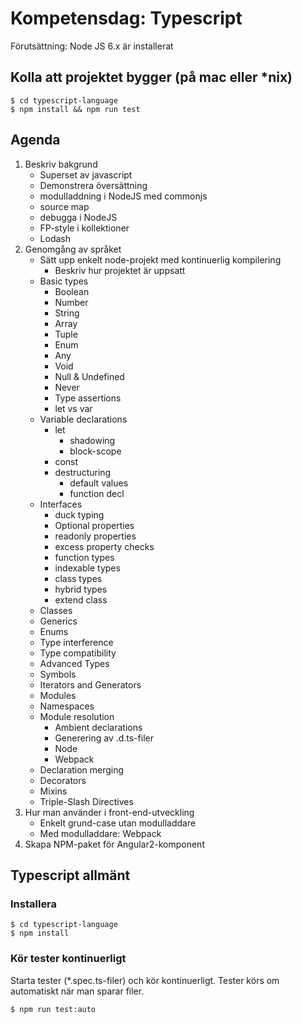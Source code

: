 Kompetensdag: Typescript
========================

Förutsättning: Node JS 6.x är installerat

Kolla att projektet bygger (på mac eller *nix)
----------------------------------------------

    $ cd typescript-language
    $ npm install && npm run test



Agenda
------
1. Beskriv bakgrund
	- Superset av javascript
	- Demonstrera översättning 
	- modulladdning i NodeJS med commonjs 
	- source map
	- debugga i NodeJS
	- FP-style i kollektioner
	- Lodash
2. Genomgång av språket
	- Sätt upp enkelt node-projekt med kontinuerlig kompilering
	  - Beskriv hur projektet är uppsatt 
	- Basic types
	  - Boolean
	  - Number
	  - String
	  - Array
	  - Tuple
	  - Enum
	  - Any
	  - Void
	  - Null & Undefined
	  - Never
	  - Type assertions
	  - let vs var
	- Variable declarations
	  - let
	    - shadowing
	    - block-scope 
	  - const
	  - destructuring
	    - default values
	    - function decl
	- Interfaces
	  - duck typing
	  - Optional properties
	  - readonly properties
	  - excess property checks
	  - function types
	  - indexable types
	  - class types
	  - hybrid types
	  - extend class
	- Classes
	- Generics
	- Enums
	- Type interference
	- Type compatibility
	- Advanced Types
	- Symbols
	- Iterators and Generators
	- Modules
	- Namespaces
	- Module resolution
	  - Ambient declarations
	  - Generering av .d.ts-filer
	  - Node
	  - Webpack 
	- Declaration merging
	- Decorators
	- Mixins
	- Triple-Slash Directives
2. Hur man använder i front-end-utveckling
    - Enkelt grund-case utan modulladdare
    - Med modulladdare: Webpack
3. Skapa NPM-paket för Angular2-komponent


Typescript allmänt
------------------
### Installera

    $ cd typescript-language
    $ npm install
    
### Kör tester kontinuerligt
Starta tester (*.spec.ts-filer) och kör kontinuerligt. Tester körs
om automatiskt när man sparar filer. 

    $ npm run test:auto